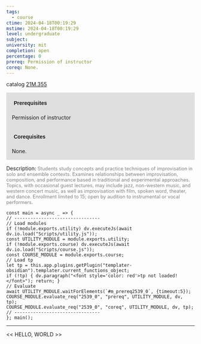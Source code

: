 ```yaml
---
tags:
  - course
ctime: 2024-04-18T00:19:29
mstime: 2024-04-18T00:19:29
level: undergraduate
subject: 
university: mit
completion: open
percentage: 0
prereq: Permission of instructor
coreq: None.
---
```


catalog [21M.355](http://student.mit.edu/catalog/m21Ma.html#21M.355)

<span style="display: block; padding: 15px; background-color: rgb(100, 100, 100, 0.2);"><font id="m_prereq2539_0" style="display: block; font-family: Arial, sans-serif; font-weight: bold; padding: 5px">Prerequisites</font><br><span id="prereq2539_0">Permission of instructor</span></span>
<span style="display: block; padding: 15px; background-color: rgb(100, 100, 100, 0.2);"><font id="m_coreq2539_0" style="display: block; font-family: Arial, sans-serif; font-weight: bold; padding: 5px">Corequisites</font><br><span id="coreq2539_0">None.</span></span>

<font style="">Description:</font>
<font style="color: grey; font-size: 0.8rem;">Students study concepts and practice techniques of improvisation in solo and ensemble contexts. Examines relationships between improvisation, composition, and performance based in traditional and experimental approaches. Topics, with occasional guest lectures, may include jazz, non-western music, and western concert music, as well as improvisation with film, spoken word, theater, and dance. Enrollment limited to 15; open by audition to instrumental or vocal performers.</font>

```dataviewjs
const main = async _ => {
// --------------------------------
// Load modules
if (!module.exports.utility) dv.executeJs(await dv.io.load("Scripts/utility.js"));
const UTILITY_MODULE = module.exports.utility;
if (!module.exports.course) dv.executeJs(await dv.io.load("Scripts/course.js"));
const COURSE_MODULE = module.exports.course;
// Load tp
let tp = this.app.plugins.getPlugin("templater-obsidian").templater.current_functions_object;
if (!tp) { dv.paragraph("<font style='color: red'>tp not loaded!</font>"); return; }
// Evaluate
await UTILITY_MODULE.waitForElements(`#m_prereq2539_0`, {timeout:5});
COURSE_MODULE.evaluate_req("2539_0", "prereq", UTILITY_MODULE, dv, tp);
COURSE_MODULE.evaluate_req("2539_0", "coreq", UTILITY_MODULE, dv, tp);
// --------------------------------
}; main();
```

---

<< HELLO, WORLD >>
